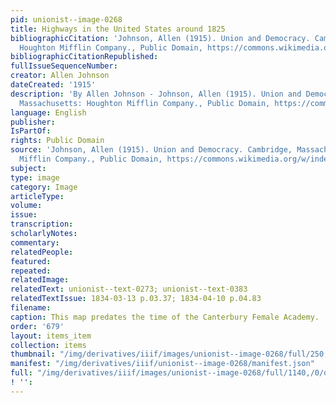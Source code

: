 ```yaml
---
pid: unionist--image-0268
title: Highways in the United States around 1825
bibliographicCitation: 'Johnson, Allen (1915). Union and Democracy. Cambridge, Massachusetts:
  Houghton Mifflin Company., Public Domain, https://commons.wikimedia.org/w/index.php?curid=1988478'
bibliographicCitationRepublished: 
fullIssueSequenceNumber: 
creator: Allen Johnson
dateCreated: '1915'
description: 'By Allen Johnson - Johnson, Allen (1915). Union and Democracy. Cambridge,
  Massachusetts: Houghton Mifflin Company., Public Domain, https://commons.wikimedia.org/w/index.php?curid=1988478'
language: English
publisher: 
IsPartOf: 
rights: Public Domain
source: 'Johnson, Allen (1915). Union and Democracy. Cambridge, Massachusetts: Houghton
  Mifflin Company., Public Domain, https://commons.wikimedia.org/w/index.php?curid=1988478'
subject: 
type: image
category: Image
articleType: 
volume: 
issue: 
transcription: 
scholarlyNotes: 
commentary: 
relatedPeople: 
featured: 
repeated: 
relatedImage: 
relatedText: unionist--text-0273; unionist--text-0383
relatedTextIssue: 1834-03-13 p.03.37; 1834-04-10 p.04.83
filename: 
caption: This map predates the time of the Canterbury Female Academy.
order: '679'
layout: items_item
collection: items
thumbnail: "/img/derivatives/iiif/images/unionist--image-0268/full/250,/0/default.jpg"
manifest: "/img/derivatives/iiif/unionist--image-0268/manifest.json"
full: "/img/derivatives/iiif/images/unionist--image-0268/full/1140,/0/default.jpg"
! '': 
---
```

